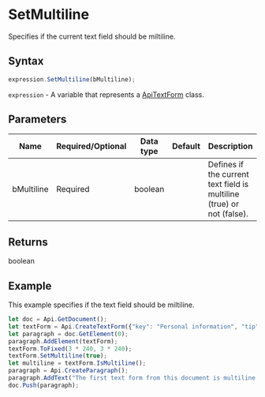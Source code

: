 # SetMultiline

Specifies if the current text field should be miltiline.

## Syntax

```javascript
expression.SetMultiline(bMultiline);
```

`expression` - A variable that represents a [ApiTextForm](../ApiTextForm.md) class.

## Parameters

| **Name** | **Required/Optional** | **Data type** | **Default** | **Description** |
| ------------- | ------------- | ------------- | ------------- | ------------- |
| bMultiline | Required | boolean |  | Defines if the current text field is multiline (true) or not (false). |

## Returns

boolean

## Example

This example specifies if the text field should be miltiline.

```javascript editor-docx
let doc = Api.GetDocument();
let textForm = Api.CreateTextForm({"key": "Personal information", "tip": "Enter your first name", "required": true, "placeholder": "First name", "autoFit": false});
let paragraph = doc.GetElement(0);
paragraph.AddElement(textForm);
textForm.ToFixed(3 * 240, 3 * 240);
textForm.SetMultiline(true);
let multiline = textForm.IsMultiline();
paragraph = Api.CreateParagraph();
paragraph.AddText("The first text form from this document is multiline: " + multiline);
doc.Push(paragraph);
```
